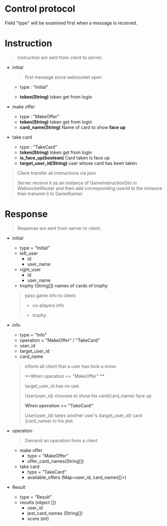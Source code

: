 # Control protocol

Field "type" will be examined first when a message is received.

# Instruction

> Instruction are  sent  from client to server.

* initial

  > first message since websocket open

  * type : "Initial"

  * **token(String)** token get from login

* make offer

  * type : "MakeOffer"
  * **token(String)** token get from login
  * **card_name(String)** Name of card to show **face up**
  
* take card

  * type : "TakeCard"
  * **token(String)** token get from login
  * **is_face_up(boolean)** Card taken is face up
  * **target_user_id(String)** user whose card has been taken

> Client transfer all instructions via json
>
> Server receive it as an instance of GameInstructionDto in WebsocketRouter and then add corresponding userId to the instance then transmit it to GameRunner

# Response

> Response are  sent from server to client.

* initial

  * type = "Initial"
  * left_user
    * id
    * user_name
  * right_user
    * id
    * user_name
  * trophy  (String[]) names of cards of trophy

  > pass game info to client:
  >
  > * co-players info
  >
  > * trophy

* info

  * type = "Info"
  * operation = "MakeOffer" / "TakeCard"
  * user_id
  * target_user_id
  * card_name

  > inform all client that a user has took a move
  >
  > **When operation ==  "MakeOffer" **
  >
  > target_user_id has no use. 
  >
  > User(user_id) chooses to show his card(card_name) face up
  >
  > **When operation == "TakeCard"**
  >
  > User(user_id)  takes another user's (target_user_id) card (card_name) to his jest.

* operation

  > Demand an operation from a client
  
  * make offer
    * type = "MakeOffer"
    * offer_card_names(String[])
  * take card
    * type = "TakeCard"
    * available_offers (Map<user_id, card_names[]>)
  
* Result

  * type = "Result"
  * results (object [])
    * user_id
    * jest_card_names (String[])
    * score (int)

  